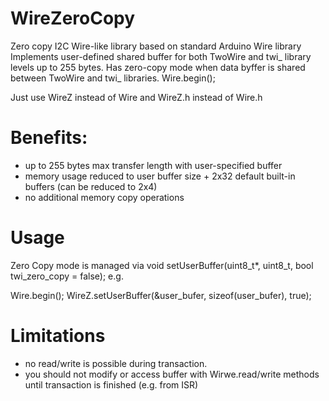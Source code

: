 # WireZeroCopy
Zero copy I2C Wire-like library
based on standard Arduino Wire library
Implements user-defined shared buffer for both TwoWire and twi_ library levels up to 255 bytes.
Has zero-copy
mode when data byffer is shared between TwoWire and twi_ libraries. 
Wire.begin();

Just use WireZ instead of Wire
and WireZ.h instead of Wire.h

# Benefits: 
* up to 255 bytes max transfer length with user-specified buffer 
* memory usage reduced to user buffer size + 2x32 default built-in buffers (can be reduced to 2x4)
* no additional memory copy operations


# Usage

Zero Copy mode is managed via 
void setUserBuffer(uint8_t*, uint8_t, bool twi_zero_copy = false);
e.g.

Wire.begin();
WireZ.setUserBuffer(&user_bufer, sizeof(user_bufer), true);

# Limitations

* no read/write is possible during transaction.
* you should not modify or access buffer with Wirwe.read/write methods until transaction is finished (e.g. from ISR)

